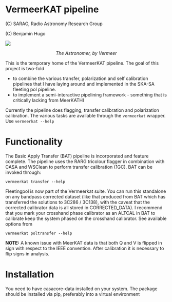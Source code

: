 # VermeerKAT pipeline

(C) SARAO, Radio Astronomy Research Group

(C) Benjamin Hugo

![](https://upload.wikimedia.org/wikipedia/commons/0/0e/Johannes_Vermeer_-_The_Astronomer_-_WGA24685.jpg)
<p align="center">
 <i> The Astronomer, by Vermeer </i>
</p>

This is the temporary home of the VermeerKAT pipeline. The goal of this project is two-fold
 - to combine the various transfer, polarization and self calibration pipelines that I have laying around and implemented in the SKA-SA fleeting pol pipeline.
 - to implement a semi-interactive pipelining framework - something that is critically lacking from MeerKATHI

Currently the pipeline does flagging, transfer calibration and polarization calibration. The various tasks are available through the ```vermeerkat``` wrapper. Use ```vermeerkat --help```

# Functionality
The Basic Apply Transfer (BAT) pipeline is incorporated and feature complete. The pipeline uses the RARG tricolour flagger in combination with CASA and WSClean to perform transfer calibration (1GC). BAT can be invoked through:
```
vermeerkat transfer --help
```

Fleetingpol is now part of the Vermeerkat suite. You can run this standalone on any bandpass corrected dataset (like that produced from BAT which has transferred the solutions to 3C286 / 3C138), with the caveat that the corrected calibrator data is all stored in CORRECTED_DATA). I recommend that you mark your crosshand phase calibrator as an ALTCAL in BAT to calibrate keep the system phased on the crosshand calibrator. See available options from 
```
vermeerkat poltransfer --help
```

**NOTE:**
A known issue with MeerKAT data is that both Q and V is flipped in sign with respect to the IEEE convention. After calibration it is necessary to flip signs in analysis.

# Installation
You need to have casacore-data installed on your system. 
The package should be installed via pip, preferably into a virtual environment

